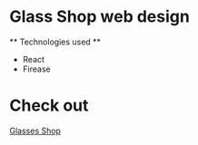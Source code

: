 # Glass Shop web design

** Technologies used **

* React
* Firease

# Check out

[Glasses Shop](https://porositonlinegf.web.app)
